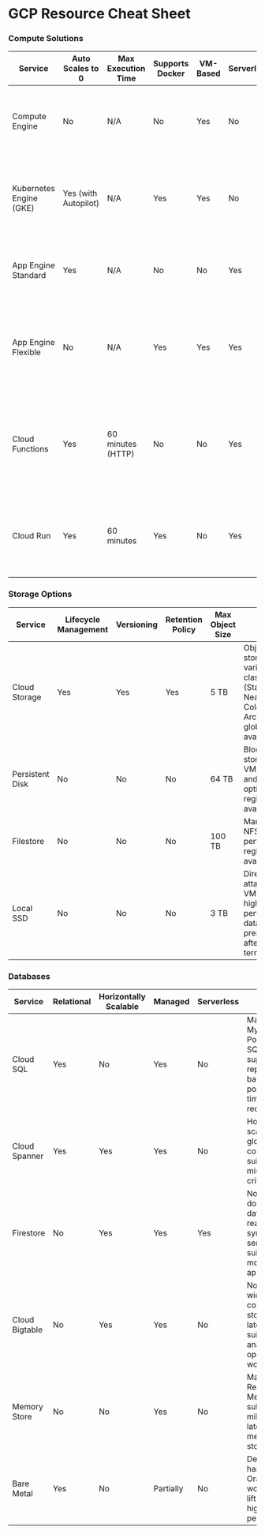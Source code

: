 # GCP Resource Cheat Sheet

### Compute Solutions

| **Service**            | **Auto Scales to 0** | **Max Execution Time**    | **Supports Docker** | **VM-Based**      | **Serverless**   | **Notes**                                                                                      |
|------------------------|----------------------|---------------------------|---------------------|-------------------|------------------|-----------------------------------------------------------------------------------------------|
| Compute Engine         | No                   | N/A                       | No                  | Yes               | No               | Full control over VMs, supports custom machine types and GPUs.                                 |
| Kubernetes Engine (GKE)| Yes (with Autopilot) | N/A                       | Yes                 | Yes               | No               | Managed Kubernetes, supports Docker, integrates with GCR, auto-scaling.                        |
| App Engine Standard    | Yes                  | N/A                       | No                  | No                | Yes              | PaaS, supports multiple languages, automatic scaling.                                         |
| App Engine Flexible    | No                   | N/A                       | Yes                 | Yes               | Yes              | PaaS, custom runtimes, more flexible than Standard, supports Docker.                           |
| Cloud Functions        | Yes                  | 60 minutes (HTTP)         | No                  | No                | Yes              | FaaS, event-driven, supports various triggers (HTTP, Pub/Sub, etc.), auto-scaling.             |
| Cloud Run              | Yes                  | 60 minutes                | Yes                 | No                | Yes              | Serverless, fully managed, supports Docker containers, auto-scaling.                           |

### Storage Options

| **Service**            | **Lifecycle Management** | **Versioning** | **Retention Policy** | **Max Object Size** | **Notes**                                                                                      |
|------------------------|--------------------------|----------------|----------------------|---------------------|-----------------------------------------------------------------------------------------------|
| Cloud Storage          | Yes                      | Yes            | Yes                  | 5 TB                | Object storage, various classes (Standard, Nearline, Coldline, Archive), global availability.  |
| Persistent Disk        | No                       | No             | No                   | 64 TB               | Block storage for VMs, SSD and HDD options, regional availability.                            |
| Filestore              | No                       | No             | No                   | 100 TB              | Managed NFS, high performance, regional availability.                                          |
| Local SSD              | No                       | No             | No                   | 3 TB                | Directly attached to VM, very high performance, data not preserved after VM termination.       |

### Databases

| **Service**            | **Relational** | **Horizontally Scalable** | **Managed** | **Serverless** | **Notes**                                                                                      |
|------------------------|----------------|--------------------------|-------------|----------------|-----------------------------------------------------------------------------------------------|
| Cloud SQL              | Yes            | No                       | Yes         | No             | Managed MySQL, PostgreSQL, SQL Server, supports replicas, backups, and point-in-time recovery.|
| Cloud Spanner          | Yes            | Yes                      | Yes         | No             | Horizontally scalable, global consistency, suitable for mission-critical apps.                |
| Firestore              | No             | Yes                      | Yes         | Yes            | NoSQL document database, real-time sync, serverless, suitable for mobile/web apps.            |
| Cloud Bigtable         | No             | Yes                      | Yes         | No             | NoSQL wide-column store, low-latency, suitable for analytics and operational workloads.       |
| Memory Store           | No             | No                       | Yes         | No             | Managed Redis and Memcached, sub-millisecond latency, in-memory data store.                   |
| Bare Metal             | Yes            | No                       | Partially   | No             | Dedicated hardware for Oracle workloads, lift and shift, high performance.                    |
